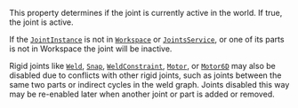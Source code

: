This property determines if the joint is currently active in the world. If
true, the joint is active.

If the [`JointInstance`](https://create.roblox.com/docs/reference/engine/classes/JointInstance) is not in [`Workspace`](https://create.roblox.com/docs/reference/engine/classes/Workspace) or
[`JointsService`](https://create.roblox.com/docs/reference/engine/classes/JointsService), or one of its parts is not in Workspace the joint
will be inactive.

Rigid joints like [`Weld`](https://create.roblox.com/docs/reference/engine/classes/Weld), [`Snap`](https://create.roblox.com/docs/reference/engine/classes/Snap), [`WeldConstraint`](https://create.roblox.com/docs/reference/engine/classes/WeldConstraint),
[`Motor`](https://create.roblox.com/docs/reference/engine/classes/Motor), or [`Motor6D`](https://create.roblox.com/docs/reference/engine/classes/Motor6D) may also be disabled due to conflicts
with other rigid joints, such as joints between the same two parts or
indirect cycles in the weld graph. Joints disabled this way may be
re-enabled later when another joint or part is added or removed.
